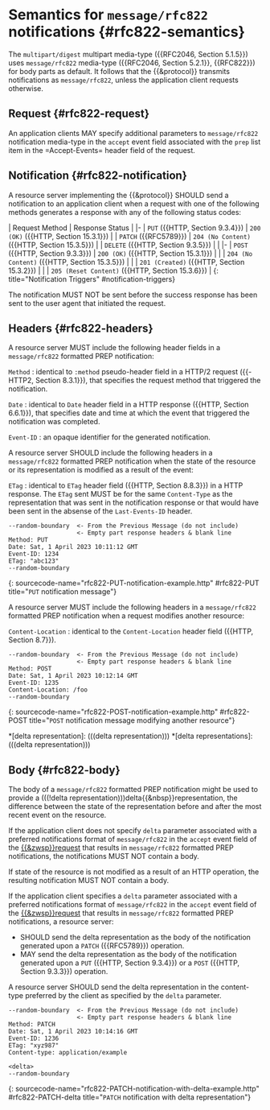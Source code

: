 # Semantics for `message/rfc822` notifications {#rfc822-semantics}

The `multipart/digest` multipart media-type ({{RFC2046, Section 5.1.5}}) uses `message/rfc822` media-type ({{RFC2046, Section 5.2.1}}, {{RFC822}}) for body parts as default. It follows that the {{&protocol}} transmits notifications as `message/rfc822`, unless the application client requests otherwise.

## Request {#rfc822-request}

An application clients MAY specify additional parameters to `message/rfc822` notification media-type in the `accept` event field associated with the `prep` list item in the =Accept-Events= header field of the request.

## Notification {#rfc822-notification}

A resource server implementing the {{&protocol}} SHOULD send a notification to an application client when a request with one of the following methods generates a response with any of the following status codes:

| Request Method                     | Response Status                                  |
|-
| `PUT` ({{HTTP, Section 9.3.4}})    | `200 (OK)` ({{HTTP, Section 15.3.1}})            |
| `PATCH` ({{RFC5789}})              | `204 (No Content)` ({{HTTP, Section 15.3.5}})    |
| `DELETE` ({{HTTP, Section 9.3.5}}) |
|
|-
| `POST` ({{HTTP, Section 9.3.3}})   | `200 (OK)` ({{HTTP, Section 15.3.1}})            |
|                                    | `204 (No Content)` ({{HTTP, Section 15.3.5}})    |
|                                    | `201 (Created)` ({{HTTP, Section 15.3.2}})       |
|                                    | `205 (Reset Content)` ({{HTTP, Section 15.3.6}}) |
{: title="Notification Triggers" #notification-triggers}

The notification MUST NOT be sent before the success response has been sent to the user agent that initiated the request.

## Headers {#rfc822-headers}

A resource server MUST include the following header fields in a `message/rfc822` formatted PREP notification:

`Method`
: identical to `:method` pseudo-header field in a HTTP/2 request ({{-HTTP2, Section 8.3.1}}), that specifies the request method that triggered the notification.

`Date`
: identical to `Date` header field in a HTTP response ({{HTTP, Section 6.6.1}}), that specifies date and time at which the event that triggered the notification was completed.

`Event-ID`
: an opaque identifier for the generated notification.


A resource server SHOULD include the following headers in a `message/rfc822` formatted PREP notification when the state of the resource or its representation is modified as a result of the event:

`ETag`
: identical to `ETag` header field ({{HTTP, Section 8.8.3}}) in a HTTP response. The `ETag` sent MUST be for the same `Content-Type` as the representation that was sent in the notification response or that would have been sent in the absense of the `Last-Events-ID` header.

~~~ http-message
--random-boundary  <- From the Previous Message (do not include)
                   <- Empty part response headers & blank line
Method: PUT
Date: Sat, 1 April 2023 10:11:12 GMT
Event-ID: 1234
ETag: "abc123"
--random-boundary
~~~
{: sourcecode-name="rfc822-PUT-notification-example.http" #rfc822-PUT title="`PUT` notification message"}

A resource server MUST include the following headers in a `message/rfc822` formatted PREP notification when a request modifies another resource:

`Content-Location`
: identical to the `Content-Location` header field ({{HTTP, Section 8.7}}).

~~~ http-message
--random-boundary  <- From the Previous Message (do not include)
                   <- Empty part response headers & blank line
Method: POST
Date: Sat, 1 April 2023 10:12:14 GMT
Event-ID: 1235
Content-Location: /foo
--random-boundary
~~~
{: sourcecode-name="rfc822-POST-notification-example.http" #rfc822-POST title="`POST` notification message modifying another resource"}


*[delta representation]: (((delta representation)))
*[delta representations]: (((delta representation)))

## Body {#rfc822-body}

The body of a `message/rfc822` formatted PREP notification might be used to provide a (((!delta representation)))delta{{&nbsp}}representation, the difference between the state of the representation before and after the most recent event on the resource.

If the application client does not specify `delta` parameter associated with a preferred notifications format of `message/rfc822` in the `accept` event field of the [{{&zwsp}}request](#request) that results in `message/rfc822` formatted PREP notifications, the notifications MUST NOT contain a body.

If state of the resource is not modified as a result of an HTTP operation, the resulting notification MUST NOT contain a body.

If the application client specifies a `delta` parameter associated with a preferred notifications format of `message/rfc822` in the `accept` event field of the [{{&zwsp}}request](#request) that results in `message/rfc822` formatted PREP notifications, a resource server:

+ SHOULD send the delta representation as the body of the notification generated upon a `PATCH` ({{RFC5789}}) operation.
+ MAY send the delta representation as the body of the notification generated upon a `PUT` ({{HTTP, Section 9.3.4}}) or a `POST` ({{HTTP, Section 9.3.3}}) operation.

A resource server SHOULD send the delta representation in the content-type preferred by the client as specified by the `delta` parameter.

<!--
  If a `delta` parameter is not set in the `content-type` event field for the [[#notifications-response]], resource servers MUST provide a `Content-Type` header in each notification.
-->

~~~ http-message
--random-boundary  <- From the Previous Message (do not include)
                   <- Empty part response headers & blank line
Method: PATCH
Date: Sat, 1 April 2023 10:14:16 GMT
Event-ID: 1236
ETag: "xyz987"
Content-type: application/example

<delta>
--random-boundary
~~~
{: sourcecode-name="rfc822-PATCH-notification-with-delta-example.http" #rfc822-PATCH-delta title="`PATCH` notification with delta representation"}
